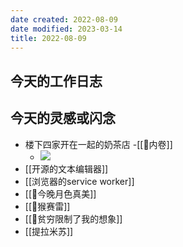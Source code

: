 ```yaml
---
date created: 2022-08-09
date modified: 2023-03-14
title: 2022-08-09
---
```


## 今天的工作日志

## 今天的灵感或闪念

- 楼下四家开在一起的奶茶店 -[[🐤内卷]]
	- ![](https://img2.oldwinter.top/楼下四家开在一起的奶茶店.png)
- [[开源的文本编辑器]]
- [[浏览器的service worker]]
- [[🐤今晚月色真美]]
- [[🐤猴赛雷]]
- [[🐤贫穷限制了我的想象]]
- [[提拉米苏]]
